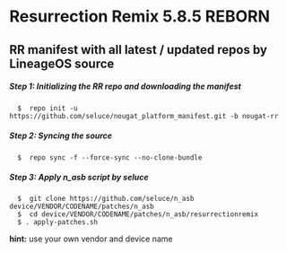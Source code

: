 Resurrection Remix 5.8.5 REBORN
===========
RR manifest with all latest / updated repos by LineageOS source
------------------

##### Step 1: Initializing the RR repo and downloading the manifest

      $  repo init -u https://github.com/seluce/nougat_platform_manifest.git -b nougat-rr

##### Step 2: Syncing the source

      $  repo sync -f --force-sync --no-clone-bundle
	  
##### Step 3: Apply n_asb script by seluce

      $  git clone https://github.com/seluce/n_asb device/VENDOR/CODENAME/patches/n_asb
	  $  cd device/VENDOR/CODENAME/patches/n_asb/resurrectionremix
	  $ . apply-patches.sh

**hint:** use your own vendor and device name